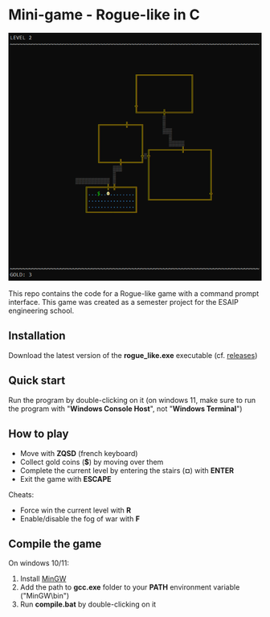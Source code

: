 <!-- # TODO

- [x] add the player and the stairs
- add game mechanics:
    - [x] the player can move up, down, left and right with WASD
    - [x] if the player tries to move into a wall, cancel the movement
    - [x] if the player is on top of the stairs, get to the level below if he presses "e"
    - [x] add gold coins that the player can collect
    - [x] add a level counter and a gold counter
    - [x] add a fog of war system
    - [x] find a way to turn the FOW on and off
- [x] add a batch file to compile the game
- [x] add colors -->

# Mini-game - Rogue-like in C

<p align="center">
  <img src="docs/game_screenshot.png">
</p>

This repo contains the code for a Rogue-like game with a command prompt interface. This game was created as a semester project for the ESAIP engineering school.

## Installation

Download the latest version of the **rogue_like.exe** executable (cf. [releases](https://github.com/Gwizdo51/C_Rogue_like/releases))

## Quick start

Run the program by double-clicking on it (on windows 11, make sure to run the program with "**Windows Console Host**", not "**Windows Terminal**")

## How to play

- Move with **ZQSD** (french keyboard)
- Collect gold coins (**$**) by moving over them
- Complete the current level by entering the stairs (**¤**) with **ENTER**
- Exit the game with **ESCAPE**

Cheats:
- Force win the current level with **R**
- Enable/disable the fog of war with **F**

## Compile the game

On windows 10/11:
1. Install [MinGW](https://sourceforge.net/projects/mingw/)
2. Add the path to **gcc.exe** folder to your **PATH** environment variable ("MinGW\bin")
3. Run **compile.bat** by double-clicking on it
